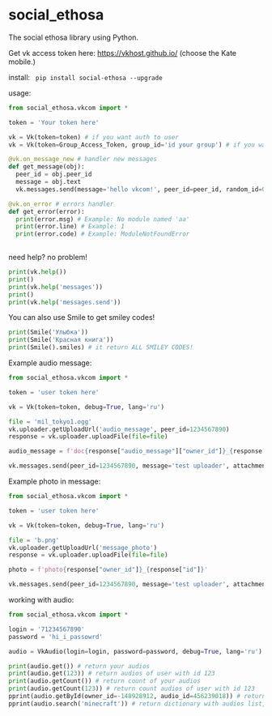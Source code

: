 # social_ethosa
The social ethosa library using Python.

Get vk access token here:
https://vkhost.github.io/ (choose the Kate mobile.)

install:
`
pip install social-ethosa --upgrade`

usage:
```python
from social_ethosa.vkcom import *

token = 'Your token here'

vk = Vk(token=token) # if you want auth to user
vk = Vk(token=Group_Access_Token, group_id='id your group') # if you want auth to group

@vk.on_message_new # handler new messages
def get_message(obj):
  peer_id = obj.peer_id
  message = obj.text
  vk.messages.send(message='hello vkcom!', peer_id=peer_id, random_id=0)

@vk.on_error # errors handler
def get_error(error):
  print(error.msg) # Example: No module named 'aa'
  print(error.line) # Example: 1
  print(error.code) # Example: ModuleNotFoundError
  
```

need help? no problem!
```python
print(vk.help())
print()
print(vk.help('messages'))
print()
print(vk.help('messages.send'))
```

You can also use Smile to get smiley codes!
```python
print(Smile('Улыбка'))
print(Smile('Красная книга'))
print(Smile().smiles) # it return ALL SMILEY CODES!
```


Example audio message:
```python
from social_ethosa.vkcom import *

token = 'user token here'

vk = Vk(token=token, debug=True, lang='ru')

file = 'mil_tokyo1.ogg'
vk.uploader.getUploadUrl('audio_message', peer_id=1234567890)
response = vk.uploader.uploadFile(file=file)

audio_message = f'doc{response["audio_message"]["owner_id"]}_{response["audio_message"]["id"]}'

vk.messages.send(peer_id=1234567890, message='test uploader', attachment=audio_message, random_id=random.randint(0, 1000))
```

Example photo in message:
```python
from social_ethosa.vkcom import *

token = 'user token here'

vk = Vk(token=token, debug=True, lang='ru')

file = 'b.png'
vk.uploader.getUploadUrl('message_photo')
response = vk.uploader.uploadFile(file=file)

photo = f'photo{response["owner_id"]}_{response["id"]}'

vk.messages.send(peer_id=1234567890, message='test uploader', attachment=photo, random_id=random.randint(0, 1000))
```

working with audio:
```python
from social_ethosa.vkcom import *

login = '71234567890'
password = 'hi_i_passowrd'

audio = VkAudio(login=login, password=password, debug=True, lang='ru')

print(audio.get()) # return your audios
print(audio.get(123)) # return audios of user with id 123
print(audio.getCount()) # return count of your audios
print(audio.getCount(123)) # return count audios of user with id 123
pprint(audio.getById(owner_id=-148928912, audio_id=456239018)) # return audio-148928912_456239018
pprint(audio.search('minecraft')) # return dictionary with audios list, playlists list, artists list
```
